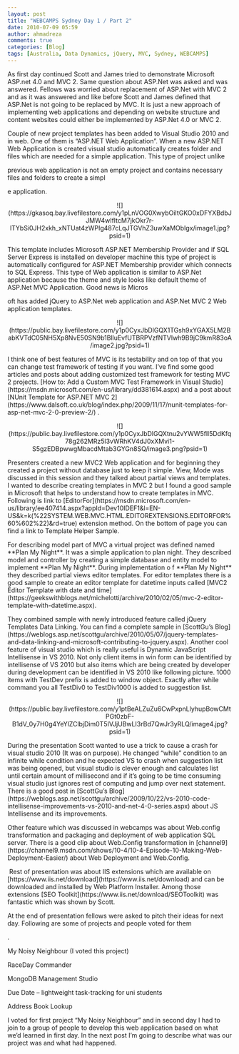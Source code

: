 ```yaml
---
layout: post
title: "WEBCAMPS Sydney Day 1 / Part 2"
date: 2010-07-09 05:59
author: ahmadreza
comments: true
categories: [Blog]
tags: [Australia, Data Dynamics, jQuery, MVC, Sydney, WEBCAMPS]
---
```

<p class="MsoNormal">As first day continued Scott and James tried to demonstrate Microsoft ASP.net 4.0 and MVC 2. Same question about ASP.Net was asked and was answered. Fellows was worried about replacement of ASP.Net with MVC 2 and as it was answered and like before Scott and James defined that ASP.Net is not going to be replaced by MVC. It is just a new approach of implementing web applications and depending on website structure and content websites could either be implemented by ASP.Net 4.0 or MVC 2.
  <p class="MsoNormal">Couple of new project templates has been added to Visual Studio 2010 and in web. One of them is “ASP.NET Web Application”. When a new ASP.NET Web Application is created visual studio automatically creates folder and files which are needed for a simple application. This type of project unlike
  

previous web application is not an empty project and contains necessary files and folders to create a simpl
  

e application.
  <p style="text-align:center;" class="MsoNormal">![](https://gkasoq.bay.livefilestore.com/y1pLnVOG0XwybOiItGKO0xDFYXBdbJJMW4wIfltcM7jkOkr7r-lTYbSi0JH2xkh_xNTUat4zWPIg487cLqJTGVhZ3uwXaMObIgx/image1.jpg?psid=1)
  <p style="text-align:center;" class="MsoNormal" align="center"><span></span>
  <p class="MsoNormal">This template includes Microsoft ASP.NET Membership Provider and if SQL Server Express is installed on developer machine this type of project is automatically configured for ASP.NET Membership provider which connects to SQL Express. This type of Web application is similar to ASP.Net application because the theme and style looks like default theme of ASP.Net MVC Application. Good news is Micros
  

oft has added jQuery to ASP.Net web application and ASP.Net MVC 2 Web application templates.
  <p style="text-align:center;" class="MsoNormal">![](https://public.bay.livefilestore.com/y1p0CyxJbDlGQX1TGsh9xYGAX5LM2BabKVTdC05NH5Xp8NvE50SN9b1BlluEvfUTBRPVzfNTVlwh9B9jC9kmR83oA/image2.jpg?psid=1)
  <p style="text-align:center;" class="MsoNormal" align="center"><span></span>
  <p class="MsoNormal">I think one of best features of MVC is its testability and on top of that you can change test framework of testing if you want. I’ve find some good articles and posts about adding customized test framework for testing MVC 2 projects. [How to: Add a Custom MVC Test Framework in Visual Studio](https://msdn.microsoft.com/en-us/library/dd381614.aspx) and a post about [NUnit Template for ASP.NET MVC 2](https://www.dalsoft.co.uk/blog/index.php/2009/11/17/nunit-templates-for-asp-net-mvc-2-0-preview-2/) .
  <p style="text-align:center;" class="MsoNormal">![](https://public.bay.livefilestore.com/y1p0CyxJbDlGQXtnu2vYWW5fll5DdKfq78g262MRz5l3vWRhKV4dJ0xXMvi1-S5gzEDBpwwgMbacdMtab3GYGn8SQ/image3.png?psid=1)
  <p style="text-align:center;" class="MsoNormal" align="center"><span></span>
  <p class="MsoNormal">Presenters created a new MVC2 Web application and for beginning they created a project without database just to keep it simple. View, Mode was discussed in this session and they talked about partial views and templates. I wanted to describe creating templates in MVC 2 but I found a good sample in Microsoft that helps to understand how to create templates in MVC. Following is link to [EditorFor](https://msdn.microsoft.com/en-us/library/ee407414.aspx?appId=Dev10IDEF1&amp;l=EN-US&amp;k=k(%22SYSTEM.WEB.MVC.HTML.EDITOREXTENSIONS.EDITORFOR%60%602%22)&amp;rd=true) extension method. On the bottom of page you can find a link to Template Helper Sample.
  <p class="MsoNormal">For describing model part of MVC a virtual project was defined named **Plan My Night**. It was a simple application to plan night. They described model and controller by creating a simple database and entity model to implement **Plan My Night**. During implementation o f **Plan My Night** they described partial views editor templates. For editor templates there is a good sample to create an editor template for datetime inputs called [MVC2 Editor Template with date and time](https://geekswithblogs.net/michelotti/archive/2010/02/05/mvc-2-editor-template-with-datetime.aspx).
  <p class="MsoNormal">They combined sample with newly introduced feature called jQuery Templates Data Linking. You can find a complete sample in [ScottGu’s Blog](https://weblogs.asp.net/scottgu/archive/2010/05/07/jquery-templates-and-data-linking-and-microsoft-contributing-to-jquery.aspx). Another cool feature of visual studio which is really useful is Dynamic JavaScript Intellisense in VS 2010. Not only client items in win form can be identified by intellisense of VS 2010 but also items which are being created by developer during development can be identified in VS 2010 like following picture. 1000 items with TestDev prefix is added to window object. Exactly after while command you all TestDiv0 to TestDiv1000 is added to suggestion list.
  <p style="text-align:center;" class="MsoNormal">![](https://public.bay.livefilestore.com/y1ptBeALZuZu6CwPxpnLlyhupBowCMtPGt0zbF-B1dV_0y7H0g4YeYlZClbjDim0T5IVJjUBwLI3rBd7QwJr3yRLQ/image4.jpg?psid=1)
  <p style="text-align:center;" class="MsoNormal" align="center"><span></span>
  <p class="MsoNormal">During the presentation Scott wanted to use a trick to cause a crash for visual studio 2010 (It was on purpose). He changed “while” condition to an infinite while condition and he expected VS to crash when suggestion list was being opened, but visual studio is clever enough and calculates list until certain amount of millisecond and if it’s going to be time consuming visual studio just ignores rest of computing and jump over next statement. There is a good post in [ScottGu’s Blog](https://weblogs.asp.net/scottgu/archive/2009/10/22/vs-2010-code-intellisense-improvements-vs-2010-and-net-4-0-series.aspx) about JS Intellisense and its improvements.
  <p class="MsoNormal">Other feature which was discussed in webcamps was about Web.config transformation and packaging and deployment of web application SQL server. There is a good clip about Web.Config transformation in [channel9](https://channel9.msdn.com/shows/10-4/10-4-Episode-10-Making-Web-Deployment-Easier/) about Web Deployment and Web.Config.
  <p class="MsoNormal"><span>&#160;</span>Rest of presentation was about IIS extensions which are available on [https://www.iis.net/download](https://www.iis.net/download) and can be downloaded and installed by Web Platform Installer. Among those extensions [SEO Toolkit](https://www.iis.net/download/SEOToolkit) was fantastic which was shown by Scott.
  <p class="MsoNormal">At the end of presentation fellows were asked to pitch their ideas for next day. Following are some of projects and people voted for them
  

.
  <p class="MsoNormal">My Noisy Neighbour (I voted this project)
  <p class="MsoNormal">RaceDay Commander
  <p class="MsoNormal">MongoDB Management Studio
  <p class="MsoNormal">Due Date – lightweight task-tracking for uni students
  <p class="MsoNormal">Address Book Lookup
  <p class="MsoNormal">I voted for first project “My Noisy Neighbour” and in second day I had to join to a group of people to develop this web application based on what we’d learned in first day. In the next post I’m going to describe what was our project was and what had happened.

